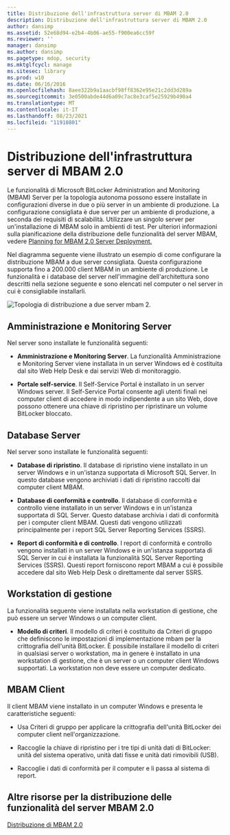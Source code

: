 ```yaml
---
title: Distribuzione dell'infrastruttura server di MBAM 2.0
description: Distribuzione dell'infrastruttura server di MBAM 2.0
author: dansimp
ms.assetid: 52e68d94-e2b4-4b06-ae55-f900ea6cc59f
ms.reviewer: ''
manager: dansimp
ms.author: dansimp
ms.pagetype: mdop, security
ms.mktglfcycl: manage
ms.sitesec: library
ms.prod: w10
ms.date: 06/16/2016
ms.openlocfilehash: 8aee322b9a1aacbf98ff8362e95e21c2dd3d289a
ms.sourcegitcommit: 3e0500abde44d6a09c7ac8e3caf5e25929b490a4
ms.translationtype: MT
ms.contentlocale: it-IT
ms.lasthandoff: 08/23/2021
ms.locfileid: "11910801"
---
```

# <a name="deploying-the-mbam-20-server-infrastructure"></a>Distribuzione dell'infrastruttura server di MBAM 2.0


Le funzionalità di Microsoft BitLocker Administration and Monitoring (MBAM) Server per la topologia autonoma possono essere installate in configurazioni diverse in due o più server in un ambiente di produzione. La configurazione consigliata è due server per un ambiente di produzione, a seconda dei requisiti di scalabilità. Utilizzare un singolo server per un'installazione di MBAM solo in ambienti di test. Per ulteriori informazioni sulla pianificazione della distribuzione delle funzionalità del server MBAM, vedere [Planning for MBAM 2.0 Server Deployment.](planning-for-mbam-20-server-deployment-mbam-2.md)

Nel diagramma seguente viene illustrato un esempio di come configurare la distribuzione MBAM a due server consigliata. Questa configurazione supporta fino a 200.000 client MBAM in un ambiente di produzione. Le funzionalità e i database del server nell'immagine dell'architettura sono descritti nella sezione seguente e sono elencati nel computer o nel server in cui è consigliabile installarli.

![Topologia di distribuzione a due server mbam 2.](images/mbam2-3-servers.gif)

## <a name="administration-and-monitoring-server"></a>Amministrazione e Monitoring Server


Nel server sono installate le funzionalità seguenti:

-   **Amministrazione e Monitoring Server**. La funzionalità Amministrazione e Monitoring Server viene installata in un server Windows ed è costituita dal sito Web Help Desk e dai servizi Web di monitoraggio.

-   **Portale self-service**. Il Self-Service Portal è installato in un server Windows server. Il Self-Service Portal consente agli utenti finali nei computer client di accedere in modo indipendente a un sito Web, dove possono ottenere una chiave di ripristino per ripristinare un volume BitLocker bloccato.

## <a name="database-server"></a>Database Server


Nel server sono installate le funzionalità seguenti:

-   **Database di ripristino**. Il database di ripristino viene installato in un server Windows e in un'istanza supportata di Microsoft SQL Server. In questo database vengono archiviati i dati di ripristino raccolti dai computer client MBAM.

-   **Database di conformità e controllo**. Il database di conformità e controllo viene installato in un server Windows e in un'istanza supportata di SQL Server. Questo database archivia i dati di conformità per i computer client MBAM. Questi dati vengono utilizzati principalmente per i report SQL Server Reporting Services (SSRS).

-   **Report di conformità e di controllo**. I report di conformità e controllo vengono installati in un server Windows e in un'istanza supportata di SQL Server in cui è installata la funzionalità SQL Server Reporting Services (SSRS). Questi report forniscono report MBAM a cui è possibile accedere dal sito Web Help Desk o direttamente dal server SSRS.

## <a name="management-workstation"></a>Workstation di gestione


La funzionalità seguente viene installata nella workstation di gestione, che può essere un server Windows o un computer client.

-   **Modello di criteri**. Il modello di criteri è costituito da Criteri di gruppo che definiscono le impostazioni di implementazione mbam per la crittografia dell'unità BitLocker. È possibile installare il modello di criteri in qualsiasi server o workstation, ma in genere è installato in una workstation di gestione, che è un server o un computer client Windows supportati. La workstation non deve essere un computer dedicato.

## <a name="mbam-client"></a><a href="" id="---------mbam-client"></a> MBAM Client


Il client MBAM viene installato in un computer Windows e presenta le caratteristiche seguenti:

-   Usa Criteri di gruppo per applicare la crittografia dell'unità BitLocker dei computer client nell'organizzazione.

-   Raccoglie la chiave di ripristino per i tre tipi di unità dati di BitLocker: unità del sistema operativo, unità dati fisse e unità dati rimovibili (USB).

-   Raccoglie i dati di conformità per il computer e li passa al sistema di report.

## <a name="other-resources-for-deploying-mbam-20-server-features"></a>Altre risorse per la distribuzione delle funzionalità del server MBAM 2.0


[Distribuzione di MBAM 2.0](deploying-mbam-20-mbam-2.md)

 

 





